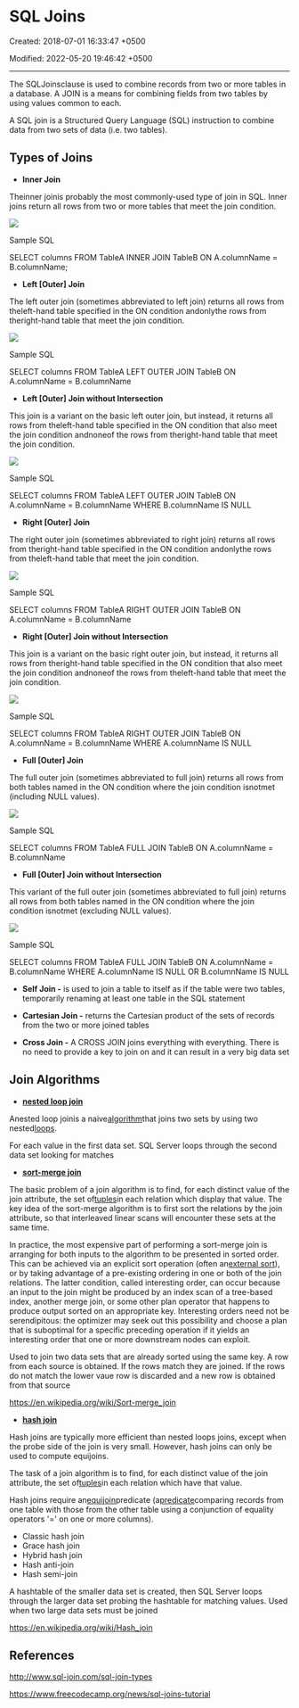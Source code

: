# SQL Joins

Created: 2018-07-01 16:33:47 +0500

Modified: 2022-05-20 19:46:42 +0500

---

The SQLJoinsclause is used to combine records from two or more tables in a database. A JOIN is a means for combining fields from two tables by using values common to each.

A SQL join is a Structured Query Language (SQL) instruction to combine data from two sets of data (i.e. two tables).

## Types of Joins

- **Inner Join**

Theinner joinis probably the most commonly-used type of join in SQL. Inner joins return all rows from two or more tables that meet the join condition.

![](media/SQL-Joins-image1.png)

Sample SQL

SELECT columns
FROM TableA
INNER JOIN TableB
ON A.columnName = B.columnName;

- **Left [Outer] Join**

The left outer join (sometimes abbreviated to left join) returns all rows from theleft-hand table specified in the ON condition andonlythe rows from theright-hand table that meet the join condition.

![](media/SQL-Joins-image2.png)

Sample SQL

SELECT columns
FROM TableA
LEFT OUTER JOIN TableB
ON A.columnName = B.columnName

- **Left [Outer] Join without Intersection**

This join is a variant on the basic left outer join, but instead, it returns all rows from theleft-hand table specified in the ON condition that also meet the join condition andnoneof the rows from theright-hand table that meet the join condition.

![](media/SQL-Joins-image3.png)

Sample SQL

SELECT columns
FROM TableA
LEFT OUTER JOIN TableB
ON A.columnName = B.columnName
WHERE B.columnName IS NULL

- **Right [Outer] Join**

The right outer join (sometimes abbreviated to right join) returns all rows from theright-hand table specified in the ON condition andonlythe rows from theleft-hand table that meet the join condition.

![](media/SQL-Joins-image4.png)

Sample SQL

SELECT columns
FROM TableA
RIGHT OUTER JOIN TableB
ON A.columnName = B.columnName

- **Right [Outer] Join without Intersection**

This join is a variant on the basic right outer join, but instead, it returns all rows from theright-hand table specified in the ON condition that also meet the join condition andnoneof the rows from theleft-hand table that meet the join condition.

![](media/SQL-Joins-image5.png)

Sample SQL

SELECT columns
FROM TableA
RIGHT OUTER JOIN TableB
ON A.columnName = B.columnName
WHERE A.columnName IS NULL

- **Full [Outer] Join**

The full outer join (sometimes abbreviated to full join) returns all rows from both tables named in the ON condition where the join condition isnotmet (including NULL values).

![](media/SQL-Joins-image6.png)

Sample SQL

SELECT columns
FROM TableA
FULL JOIN TableB
ON A.columnName = B.columnName

- **Full [Outer] Join without Intersection**

This variant of the full outer join (sometimes abbreviated to full join) returns all rows from both tables named in the ON condition where the join condition isnotmet (excluding NULL values).

![](media/SQL-Joins-image7.png)

Sample SQL

SELECT columns
FROM TableA
FULL JOIN TableB
ON A.columnName = B.columnName
WHERE A.columnName IS NULL
OR B.columnName IS NULL

- **Self Join -** is used to join a table to itself as if the table were two tables, temporarily renaming at least one table in the SQL statement

- **Cartesian Join -** returns the Cartesian product of the sets of records from the two or more joined tables

- **Cross Join -** A CROSS JOIN joins everything with everything. There is no need to provide a key to join on and it can result in a very big data set

## Join Algorithms

- [**nested loop join**](https://en.wikipedia.org/wiki/Nested_loop_join)

Anested loop joinis a naive[algorithm](https://en.wikipedia.org/wiki/Algorithm)that joins two sets by using two nested[loops](https://en.wikipedia.org/wiki/Loop_(computing)).

For each value in the first data set. SQL Server loops through the second data set looking for matches

- [**sort-merge join**](https://en.wikipedia.org/wiki/Sort-merge_join)

The basic problem of a join algorithm is to find, for each distinct value of the join attribute, the set of[tuples](https://en.wikipedia.org/wiki/Tuple)in each relation which display that value. The key idea of the sort-merge algorithm is to first sort the relations by the join attribute, so that interleaved linear scans will encounter these sets at the same time.

In practice, the most expensive part of performing a sort-merge join is arranging for both inputs to the algorithm to be presented in sorted order. This can be achieved via an explicit sort operation (often an[external sort](https://en.wikipedia.org/wiki/External_sort)), or by taking advantage of a pre-existing ordering in one or both of the join relations. The latter condition, called interesting order, can occur because an input to the join might be produced by an index scan of a tree-based index, another merge join, or some other plan operator that happens to produce output sorted on an appropriate key. Interesting orders need not be serendipitous: the optimizer may seek out this possibility and choose a plan that is suboptimal for a specific preceding operation if it yields an interesting order that one or more downstream nodes can exploit.

Used to join two data sets that are already sorted using the same key. A row from each source is obtained. If the rows match they are joined. If the rows do not match the lower vaue row is discarded and a new row is obtained from that source

<https://en.wikipedia.org/wiki/Sort-merge_join>

- [**hash join**](https://en.wikipedia.org/wiki/Hash_join)

Hash joins are typically more efficient than nested loops joins, except when the probe side of the join is very small. However, hash joins can only be used to compute equijoins.

The task of a join algorithm is to find, for each distinct value of the join attribute, the set of[tuples](https://en.wikipedia.org/wiki/Tuple#Relational_model)in each relation which have that value.

Hash joins require an[equijoin](https://en.wikipedia.org/wiki/Equijoin)predicate (a[predicate](https://en.wikipedia.org/wiki/Syntactic_predicate)comparing records from one table with those from the other table using a conjunction of equality operators '=' on one or more columns).

- Classic hash join
- Grace hash join
- Hybrid hash join
- Hash anti-join
- Hash semi-join

A hashtable of the smaller data set is created, then SQL Server loops through the larger data set probing the hashtable for matching values. Used when two large data sets must be joined

<https://en.wikipedia.org/wiki/Hash_join>

## References

<http://www.sql-join.com/sql-join-types>

<https://www.freecodecamp.org/news/sql-joins-tutorial>
